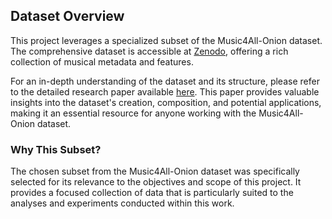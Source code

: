 Dataset Overview
----------------

This project leverages a specialized subset of the Music4All-Onion dataset. The comprehensive dataset is accessible at [Zenodo](https://zenodo.org/record/6609677#.Y0ff7XZBxD8), offering a rich collection of musical metadata and features.

For an in-depth understanding of the dataset and its structure, please refer to the detailed research paper available [here](https://bit.ly/3eqK6Pz). This paper provides valuable insights into the dataset's creation, composition, and potential applications, making it an essential resource for anyone working with the Music4All-Onion dataset.

### Why This Subset?

The chosen subset from the Music4All-Onion dataset was specifically selected for its relevance to the objectives and scope of this project. It provides a focused collection of data that is particularly suited to the analyses and experiments conducted within this work.
